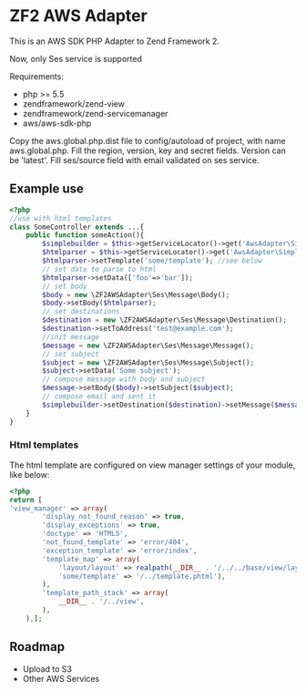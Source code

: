 ZF2 AWS Adapter
===============

This is an AWS SDK PHP Adapter to Zend Framework 2.

Now, only Ses service is supported

Requirements:
- php >= 5.5
- zendframework/zend-view
- zendframework/zend-servicemanager
- aws/aws-sdk-php

Copy the aws.global.php.dist file to config/autoload of project, with name aws.global.php. Fill the region, version, key and secret fields. Version can be 'latest'. Fill ses/source field with email validated on ses service.

## Example use

```php
<?php
//use with html templates
class SomeController extends ...{
    public function someAction(){
        $simplebuilder = $this->getServiceLocator()->get('AwsAdapter\Simple\EmailBuilder');
        $htmlparser = $this->getServiceLocator()->get('AwsAdapter\Simple\HtmlParser');
        $htmlparser->setTemplate('some/template'); //see below
        // set data to parse to html
        $htmlparser->setData(['foo'=>'bar']);
        // set body
        $body = new \ZF2AWSAdapter\Ses\Message\Body();
        $body->setBody($htmlparser);
        // set destinations
        $destination = new \ZF2AWSAdapter\Ses\Message\Destination();
        $destination->setToAddress('test@example.com');
        //init message
        $message = new \ZF2AWSAdapter\Ses\Message\Message();
        // set subject
        $subject = new \ZF2AWSAdapter\Ses\Message\Subject();
        $subject->setData('Some subject');
        // compose message with body and subject
        $message->setBody($body)->setSubject($subject);
        // compose email and sent it
        $simplebuilder->setDestination($destination)->setMessage($message)->sendEmail();
    }
}
```
### Html templates

The html template are configured on view manager settings of your module, like below:

```php
<?php
return [
'view_manager' => array(
        'display_not_found_reason' => true,
        'display_exceptions' => true,
        'doctype' => 'HTML5',
        'not_found_template' => 'error/404',
        'exception_template' => 'error/index',
        'template_map' => array(
            'layout/layout' => realpath(__DIR__ . '/../../base/view/layout/layout.phtml'),
            'some/template' => '/../template.phtml'),    
        ),
        'template_path_stack' => array(
            __DIR__ . '/../view',
        ),
    ),];
```

## Roadmap

- Upload to S3
- Other AWS Services